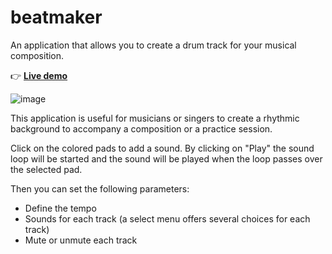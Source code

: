 # beatmaker
An application that allows you to create a drum track for your musical composition.

👉 [**Live demo**](http://phpstack-749317-2526850.cloudwaysapps.com/)

![image](https://user-images.githubusercontent.com/45925914/176816658-86405115-f06e-45dd-bd83-de9787e25b26.png)

This application is useful for musicians or singers to create a rhythmic background to accompany a composition or a practice session.

Click on the colored pads to add a sound. By clicking on "Play" the sound loop will be started and the sound will be played when the loop passes over the selected pad.

Then you can set the following parameters:
- Define the tempo
- Sounds for each track (a select menu offers several choices for each track)
- Mute or unmute each track
